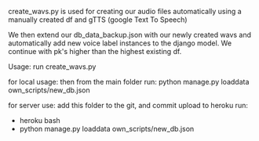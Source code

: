 create_wavs.py is used for creating our audio files automatically
using a manually created df and gTTS (google Text To Speech)

We then extend our db_data_backup.json with our newly created wavs and 
automatically add new voice label instances to the django model. We continue with pk's higher than the highest existing df.


Usage:
run create_wavs.py

for local usage:
then from the main folder run:
python manage.py loaddata own_scripts/new_db.json

for server use:
add this folder to the git, and commit
upload to heroku
run: 
- heroku bash
- python manage.py loaddata own_scripts/new_db.json